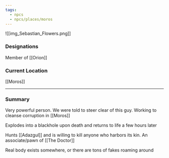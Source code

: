 ```yaml
---
tags:
  - npcs
  - npcs/places/moros
---
```

![[img_Sebastian_Flowers.png]]
### Designations
Member of [[Orion]]

### Current Location
[[Moros]]

___
### Summary
Very powerful person.
We were told to steer clear of this guy.
Working to cleanse corruption in [[Moros]]

Explodes into a blackhole upon death and returns to life a few hours later

Hunts [[Adazgul]] and is willing to kill anyone who harbors its kin.
An associate/pawn of [[The Doctor]]

Real body exists somewhere, or there are tons of fakes roaming around




